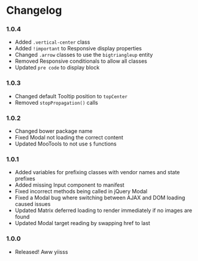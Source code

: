 # Changelog #

### 1.0.4 ###
* Added `.vertical-center` class
* Added `!important` to Responsive display properties
* Changed `.arrow` classes to use the `bigtriangleup` entity
* Removed Responsive conditionals to allow all classes
* Updated `pre code` to display block

### 1.0.3 ###
* Changed default Tooltip position to `topCenter`
* Removed `stopPropagation()` calls

### 1.0.2 ###
* Changed bower package name
* Fixed Modal not loading the correct content
* Updated MooTools to not use <code>$</code> functions

### 1.0.1 ###
* Added variables for prefixing classes with vendor names and state prefixes
* Added missing Input component to manifest
* Fixed incorrect methods being called in jQuery Modal
* Fixed a Modal bug where switching between AJAX and DOM loading caused issues
* Updated Matrix deferred loading to render immediately if no images are found
* Updated Modal target reading by swapping href to last

### 1.0.0 ###
* Released! Aww yiisss
